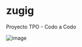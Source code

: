 # zugig
Proyecto TPO -  Codo a Codo

![image](https://github.com/frankmerlod/zugig/assets/135784498/9e1edaba-1797-4de5-95a2-28e3732e9363)

